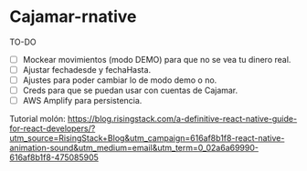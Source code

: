 # Cajamar-rnative

TO-DO

- [ ] Mockear movimientos (modo DEMO) para que no se vea tu dinero real.
- [ ] Ajustar fechadesde y fechaHasta.
- [ ] Ajustes para poder cambiar lo de modo demo o no.
- [ ] Creds para que se puedan usar con cuentas de Cajamar.
- [ ] AWS Amplify para persistencia.

Tutorial molón: https://blog.risingstack.com/a-definitive-react-native-guide-for-react-developers/?utm_source=RisingStack+Blog&utm_campaign=616af8b1f8-react-native-animation-sound&utm_medium=email&utm_term=0_02a6a69990-616af8b1f8-475085905
